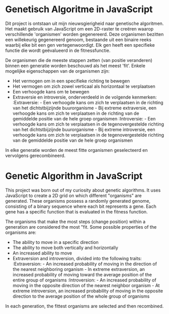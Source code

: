 # Genetisch Algoritme in JavaScript
Dit project is ontstaan uit mijn nieuwsgierigheid naar genetische algoritmen. Het maakt gebruik van JavaScript om een 2D-raster te creëren waarop verschillende 'organismen' worden gegenereerd. Deze organismen bezitten een willekeurig gegenereerd genoom, bestaande uit een binaire reeks waarbij elke bit een gen vertegenwoordigt. Elk gen heeft een specifieke functie die wordt geëvalueerd in de fitnessfunctie.

De organismen die de meeste stappen zetten (van positie veranderen) binnen een generatie worden beschouwd als het meest 'fit'. Enkele mogelijke eigenschappen van de organismen zijn:
  - Het vermogen om in een specifieke richting te bewegen
  - Het vermogen om zich zowel verticaal als horizontaal te verplaatsen
  - Een verhoogde kans om te bewegen
  - Extraversie en introversie, onderverdeeld in de volgende kenmerken:
      :Extraversie:
        - Een verhoogde kans om zich te verplaatsen in de richting van het dichtstbijzijnde buurorganisme
        - Bij extreme extraversie, een verhoogde kans om zich te verplaatsen in de richting van de gemiddelde positie van de hele groep organismen
      :Introversie:
        - Een verhoogde kans om zich te verplaatsen in de tegenovergestelde richting van het dichtstbijzijnde buurorganisme
        - Bij extreme introversie, een verhoogde kans om zich te verplaatsen in de tegenovergestelde richting van de gemiddelde positie van de hele groep organismen

In elke generatie worden de meest fitte organismen geselecteerd en vervolgens gerecombineerd.


# Genetic Algorithm in JavaScript
This project was born out of my curiosity about genetic algorithms. It uses JavaScript to create a 2D grid on which different "organisms" are generated. These organisms possess a randomly generated genome, consisting of a binary sequence where each bit represents a gene. Each gene has a specific function that is evaluated in the fitness function.

The organisms that make the most steps (change position) within a generation are considered the most "fit. Some possible properties of the organisms are:
  - The ability to move in a specific direction
  - The ability to move both vertically and horizontally
  - An increased ability to move
  - Extraversion and introversion, divided into the following traits:
      :Extraversion:
        - An increased probability of moving in the direction of the nearest neighboring organism
        - In extreme extraversion, an increased probability of moving toward the average position of the entire group of organisms
      :Introversion:
        - An increased probability of moving in the opposite direction of the nearest neighbor organism
        - At extreme introversion, an increased probability of moving in the opposite direction to the average position of the whole group of organisms

In each generation, the fittest organisms are selected and then recombined.

